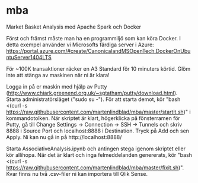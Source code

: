 # mba
Market Basket Analysis med Apache Spark och Docker

Först och främst måste man ha en programmiljö som kan köra Docker.
I detta exempel använder vi Microsofts färdiga server i Azure: https://portal.azure.com/#create/CanonicalandMSOpenTech.DockerOnUbuntuServer1404LTS

För ~100K transaktioner räcker en A3 Standard för 10 minuters körtid. Glöm inte att stänga av maskinen när ni är klara!

Logga in på er maskin med hjälp av Putty (http://www.chiark.greenend.org.uk/~sgtatham/putty/download.html).
Starta administratörsläget ("sudo su -").
För att starta demot, kör "bash <(curl -s https://raw.githubusercontent.com/martenlindblad/mba/master/startit.sh)" i kommandotolken.
När skriptet är klart, högerklicka på fönsterramen för Putty, gå till Change Settings -> Connection -> SSH -> Tunnels och skriv 8888 i Source Port och localhost:8888 i Destination. Tryck på Add och sen Apply. 
Ni kan nu gå in på http://localhost:8888/

Starta AssociativeAnalysis.ipynb och antingen stega igenom skriptet eller kör allihopa.
När det är klart och inga felmeddelanden genererats, kör "bash <(curl -s https://raw.githubusercontent.com/martenlindblad/mba/master/fixit.sh)".
Kvar finns nu två .csv-filer ni kan importera till Qlik Sense.
